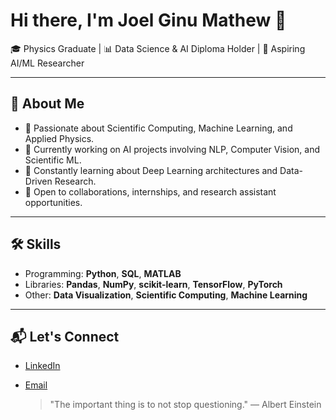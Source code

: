 # Hi there, I'm Joel Ginu Mathew 👋

🎓 Physics Graduate | 📊 Data Science & AI Diploma Holder | 🧠 Aspiring AI/ML Researcher

---

## 🚀 About Me
- 🎯 Passionate about Scientific Computing, Machine Learning, and Applied Physics.
- 🔭 Currently working on AI projects involving NLP, Computer Vision, and Scientific ML.
- 🌱 Constantly learning about Deep Learning architectures and Data-Driven Research.
- 🤝 Open to collaborations, internships, and research assistant opportunities.

---

## 🛠️ Skills
- Programming: **Python**, **SQL**, **MATLAB** 
- Libraries: **Pandas**, **NumPy**, **scikit-learn**, **TensorFlow**, **PyTorch**
- Other: **Data Visualization**, **Scientific Computing**, **Machine Learning**

---
## 📬 Let's Connect
- [LinkedIn](https://www.linkedin.com/in/joel-ginu-mathew-68b155272/)
- [Email](joelginumathew2001@gmail.com)

  > "The important thing is to not stop questioning." — Albert Einstein
